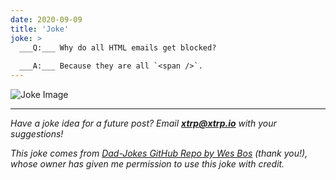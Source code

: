 ```yaml
---
date: 2020-09-09
title: 'Joke'
joke: >
  ___Q:___ Why do all HTML emails get blocked?
  
  ___A:___ Because they are all `<span />`.
---
```


![Joke Image](https://private.xtrp.io/projects/DailyDeveloperJokes/public_image_server/images/5e1259427b3da.png)

---
*Have a joke idea for a future post? Email **[xtrp@xtrp.io](mailto:xtrp@xtrp.io)** with your suggestions!*

*This joke comes from [Dad-Jokes GitHub Repo by Wes Bos](https://github.com/wesbos/dad-jokes) (thank you!), whose owner has given me permission to use this joke with credit.*

<!-- 
Joke text:
**Q:** Why do all HTML emails get blocked?

**A:** Because they are all `<span />`.
 -->

